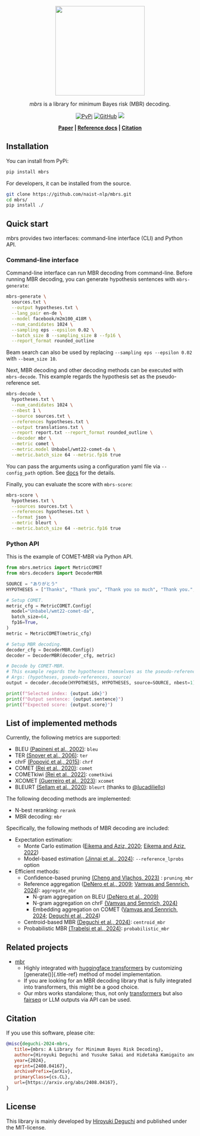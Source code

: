 <p align="center">
<img src="https://raw.githubusercontent.com/naist-nlp/mbrs/main/docs/icon.svg" height="240px">
</p>

<p align="center">
<i>mbrs</i> is a library for minimum Bayes risk (MBR) decoding.
</p>

<p align="center">
<a href="https://pypi.org/project/mbrs"><img alt="PyPi" src="https://img.shields.io/pypi/v/mbrs"></a>
<a href="https://github.com/naist-nlp/mbrs/blob/main/LICENSE"><img alt="GitHub" src="https://img.shields.io/github/license/naist-nlp/mbrs.svg"></a>
<a href=""><img src="https://github.com/naist-nlp/mbrs/actions/workflows/ci.yaml/badge.svg"></a>
</p>
<p align="center">
<b>
      <a href="https://arxiv.org/abs/2408.04167">Paper</a> |
      <a href="https://mbrs.readthedocs.io">Reference docs</a> |
      <a href="https://github.com/naist-nlp/mbrs#citation">Citation</a>
</b>
</p>

## Installation

You can install from PyPi:

``` bash
pip install mbrs
```

For developers, it can be installed from the source.

``` bash
git clone https://github.com/naist-nlp/mbrs.git
cd mbrs/
pip install ./
```

## Quick start

mbrs provides two interfaces: command-line interface (CLI) and Python
API.

### Command-line interface

Command-line interface can run MBR decoding from command-line. Before
running MBR decoding, you can generate hypothesis sentences with
`mbrs-generate`:

``` bash
mbrs-generate \
  sources.txt \
  --output hypotheses.txt \
  --lang_pair en-de \
  --model facebook/m2m100_418M \
  --num_candidates 1024 \
  --sampling eps --epsilon 0.02 \
  --batch_size 8 --sampling_size 8 --fp16 \
  --report_format rounded_outline
```

Beam search can also be used by replacing
`--sampling eps --epsilon 0.02` with `--beam_size 10`.

Next, MBR decoding and other decoding methods can be executed with
`mbrs-decode`. This example regards the hypothesis set as the
pseudo-reference set.

``` bash
mbrs-decode \
  hypotheses.txt \
  --num_candidates 1024 \
  --nbest 1 \
  --source sources.txt \
  --references hypotheses.txt \
  --output translations.txt \
  --report report.txt --report_format rounded_outline \
  --decoder mbr \
  --metric comet \
  --metric.model Unbabel/wmt22-comet-da \
  --metric.batch_size 64 --metric.fp16 true
```

You can pass the arguments using a configuration yaml file via
`--config_path` option. See
[docs](https://mbrs.readthedocs.io/en/latest/yaml_config.html) for the
details.

Finally, you can evaluate the score with `mbrs-score`:

``` bash
mbrs-score \
  hypotheses.txt \
  --sources sources.txt \
  --references hypotheses.txt \
  --format json \
  --metric bleurt \
  --metric.batch_size 64 --metric.fp16 true
```

### Python API

This is the example of COMET-MBR via Python API.

``` python
from mbrs.metrics import MetricCOMET
from mbrs.decoders import DecoderMBR

SOURCE = "ありがとう"
HYPOTHESES = ["Thanks", "Thank you", "Thank you so much", "Thank you.", "thank you"]

# Setup COMET.
metric_cfg = MetricCOMET.Config(
  model="Unbabel/wmt22-comet-da",
  batch_size=64,
  fp16=True,
)
metric = MetricCOMET(metric_cfg)

# Setup MBR decoding.
decoder_cfg = DecoderMBR.Config()
decoder = DecoderMBR(decoder_cfg, metric)

# Decode by COMET-MBR.
# This example regards the hypotheses themselves as the pseudo-references.
# Args: (hypotheses, pseudo-references, source)
output = decoder.decode(HYPOTHESES, HYPOTHESES, source=SOURCE, nbest=1)

print(f"Selected index: {output.idx}")
print(f"Output sentence: {output.sentence}")
print(f"Expected score: {output.score}")
```

## List of implemented methods

Currently, the following metrics are supported:

-   BLEU [(Papineni et al., 2002)](https://aclanthology.org/P02-1040):
    `bleu`
-   TER [(Snover et al.,
    2006)](https://aclanthology.org/2006.amta-papers.25): `ter`
-   chrF [(Popović et al., 2015)](https://aclanthology.org/W15-3049):
    `chrf`
-   COMET [(Rei et al.,
    2020)](https://aclanthology.org/2020.emnlp-main.213): `comet`
-   COMETkiwi [(Rei et al.,
    2022)](https://aclanthology.org/2022.wmt-1.60): `cometkiwi`
-   XCOMET [(Guerreiro et al., 2023)](https://arxiv.org/abs/2310.10482):
    `xcomet`
-   BLEURT [(Sellam et al.,
    2020)](https://aclanthology.org/2020.acl-main.704): `bleurt` (thanks
    to [\@lucadiliello](https://github.com/lucadiliello/bleurt-pytorch))

The following decoding methods are implemented:

-   N-best reranking: `rerank`
-   MBR decoding: `mbr`

Specifically, the following methods of MBR decoding are included:

-   Expectation estimation:
    -   Monte Carlo estimation ([Eikema and Aziz,
        2020](https://aclanthology.org/2020.coling-main.398); [Eikema
        and Aziz, 2022](https://aclanthology.org/2022.emnlp-main.754))
    -   Model-based estimation [(Jinnai et al.,
        2024)](https://arxiv.org/abs/2311.05263): `--reference_lprobs`
        option
-   Efficient methods:
    -   Confidence-based pruning [(Cheng and Vlachos,
        2023)](https://aclanthology.org/2023.emnlp-main.767) :
        `pruning_mbr`
    -   Reference aggregation ([DeNero et al.,
        2009](https://aclanthology.org/P09-1064); [Vamvas and Sennrich,
        2024](https://arxiv.org/abs/2402.04251)): `aggregate_mbr`
        -   N-gram aggregation on BLEU [(DeNero et al.,
            2009)](https://aclanthology.org/P09-1064)
        -   N-gram aggregation on chrF [(Vamvas and Sennrich,
            2024)](https://arxiv.org/abs/2402.04251)
        -   Embedding aggregation on COMET ([Vamvas and Sennrich,
            2024](https://arxiv.org/abs/2402.04251); [Deguchi et al.,
            2024](https://arxiv.org/abs/2402.11197))
    -   Centroid-based MBR [(Deguchi et al.,
        2024)](https://arxiv.org/abs/2402.11197): `centroid_mbr`
    -   Probabilistic MBR [(Trabelsi et al.,
        2024)](https://arxiv.org/abs/2406.02832): `probabilistic_mbr`

## Related projects

-   [mbr](https://github.com/ZurichNLP/mbr)
    -   Highly integrated with [huggingface
        transformers](https://huggingface.co/transformers) by
        customizing [generate()]{.title-ref} method of model
        implementation.
    -   If you are looking for an MBR decoding library that is fully
        integrated into transformers, this might be a good choice.
    -   Our mbrs works standalone; thus, not only
        [transformers](https://huggingface.co/transformers) but also
        [fairseq](https://github.com/facebookresearch/fairseq) or LLM
        outputs via API can be used.

## Citation

If you use this software, please cite:

``` bibtex
@misc{deguchi-2024-mbrs,
   title={mbrs: A Library for Minimum Bayes Risk Decoding},
   author={Hiroyuki Deguchi and Yusuke Sakai and Hidetaka Kamigaito and Taro Watanabe},
   year={2024},
   eprint={2408.04167},
   archivePrefix={arXiv},
   primaryClass={cs.CL},
   url={https://arxiv.org/abs/2408.04167},
}
```

## License

This library is mainly developed by [Hiroyuki
Deguchi](https://sites.google.com/view/hdeguchi) and published under the
MIT-license.
